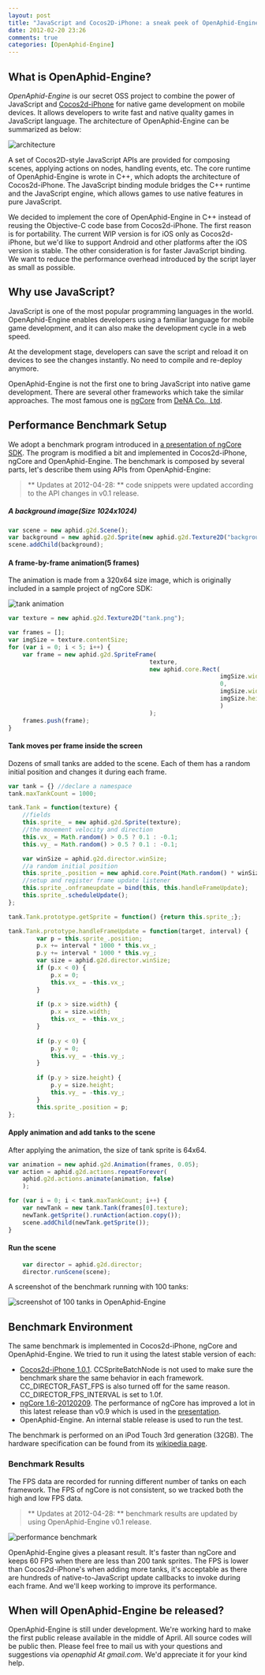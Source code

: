 ```yaml
---
layout: post
title: "JavaScript and Cocos2D-iPhone: a sneak peek of OpenAphid-Engine"
date: 2012-02-20 23:26
comments: true
categories: [OpenAphid-Engine]
---
```

## What is OpenAphid-Engine?

*OpenAphid-Engine* is our secret OSS project to combine the power of JavaScript and [Cocos2d-iPhone](http://www.cocos2d-iphone.org/) for native game development on mobile devices. It allows developers to write fast and native quality games in JavaScript language. The architecture of OpenAphid-Engine can be summarized as below:

<!-- more -->

![architecture](/images/architecture.jpg "Architecture of OpenAphid-Engine")

A set of Cocos2D-style JavaScript APIs are provided for composing scenes, applying actions on nodes, handling events, etc. The core runtime of OpenAphid-Engine is wrote in C++, which adopts the architecture of Cocos2d-iPhone. The JavaScript binding module bridges the C++ runtime and the JavaScript engine, which allows games to use native features in pure JavaScript.

We decided to implement the core of OpenAphid-Engine in C++ instead of reusing the Objective-C code base from Cocos2d-iPhone. The first reason is for portability. The current WIP version is for iOS only as Cocos2d-iPhone, but we'd like to support Android and other platforms after the iOS version is stable. The other consideration is for faster JavaScript binding. We want to reduce the performance overhead introduced by the script layer as small as possible.

Why use JavaScript?
-------------------
JavaScript is one of the most popular programming languages in the world. OpenAphid-Engine enables developers using a familiar language for mobile game development, and it can also make the development cycle in a web speed. 

At the development stage, developers can save the script and reload it on devices to see the changes instantly. No need to compile and re-deploy anymore.

OpenAphid-Engine is not the first one to bring JavaScript into native game development. There are several other frameworks which take the similar approaches. The most famous one is [ngCore](https://developer.mobage.com/) from [DeNA Co., Ltd](http://dena.jp/intl/).

Performance Benchmark Setup
---------------------------
We adopt a benchmark program introduced in [a presentation of ngCore SDK](http://www.slideshare.net/devsumi/17a6smartphone-xplatform). The program is modified a bit and implemented in Cocos2d-iPhone, ngCore and OpenAphid-Engine. The benchmark is composed by several parts, let's describe them using APIs from OpenAphid-Engine:

> ** Updates at 2012-04-28: ** code snippets were updated according to the API changes in v0.1 release.

##### A background image(Size 1024x1024)
``` javascript
var scene = new aphid.g2d.Scene();
var background = new aphid.g2d.Sprite(new aphid.g2d.Texture2D("background.png"));
scene.addChild(background);
```
#### A frame-by-frame animation(5 frames)
The animation is made from a 320x64 size image, which is originally included in a sample project of ngCore SDK:

![tank animation](/images/tank.png "Tank")
``` javascript
var texture = new aphid.g2d.Texture2D("tank.png");

var frames = [];
var imgSize = texture.contentSize;
for (var i = 0; i < 5; i++) {
	var frame = new aphid.g2d.SpriteFrame(
										texture, 
										new aphid.core.Rect(
															imgSize.width * i / 5, 
															0, 
															imgSize.width / 5, 
															imgSize.height
															)
										);
	frames.push(frame);
}
```
#### Tank moves per frame inside the screen
Dozens of small tanks are added to the scene. Each of them has a random initial position and changes it during each frame.
``` javascript
var tank = {} //declare a namespace
tank.maxTankCount = 1000;

tank.Tank = function(texture) {
	//fields
	this.sprite_ = new aphid.g2d.Sprite(texture);
	//the movement velocity and direction
	this.vx_ = Math.random() > 0.5 ? 0.1 : -0.1;
	this.vy_ = Math.random() > 0.5 ? 0.1 : -0.1;

	var winSize = aphid.g2d.director.winSize;
	//a random initial position
	this.sprite_.position = new aphid.core.Point(Math.random() * winSize.width, Math.random() * winSize.height);
	//setup and register frame update listener
	this.sprite_.onframeupdate = bind(this, this.handleFrameUpdate);
	this.sprite_.scheduleUpdate();
};

tank.Tank.prototype.getSprite = function() {return this.sprite_;};

tank.Tank.prototype.handleFrameUpdate = function(target, interval) {
		var p = this.sprite_.position;
		p.x += interval * 1000 * this.vx_;
		p.y += interval * 1000 * this.vy_;
		var size = aphid.g2d.director.winSize;
		if (p.x < 0) {
			p.x = 0;
			this.vx_ = -this.vx_;
		}
		
		if (p.x > size.width) {
			p.x = size.width;
			this.vx_ = -this.vx_;
		}
		
		if (p.y < 0) {
			p.y = 0;
			this.vy_ = -this.vy_;
		}
		
		if (p.y > size.height) {
			p.y = size.height;
			this.vy_ = -this.vy_;
		}
		this.sprite_.position = p;
};
```
#### Apply animation and add tanks to the scene
After applying the animation, the size of tank sprite is 64x64.
```javascript
var animation = new aphid.g2d.Animation(frames, 0.05);
var action = aphid.g2d.actions.repeatForever(
	aphid.g2d.actions.animate(animation, false)
	);

for (var i = 0; i < tank.maxTankCount; i++) {
	var newTank = new tank.Tank(frames[0].texture);
	newTank.getSprite().runAction(action.copy());
	scene.addChild(newTank.getSprite());
}
```
#### Run the scene
```javascript
	var director = aphid.g2d.director;
	director.runScene(scene);
```

A screenshot of the benchmark running with 100 tanks:

![screenshot of 100 tanks in OpenAphid-Engine](/images/screenshot_openaphid_100tanks.png "Screenshot")

Benchmark Environment
---------------------
The same benchmark is implemented in Cocos2d-iPhone, ngCore and OpenAphid-Engine. We tried to run it using the latest stable version of each:

+ [Cocos2d-iPhone 1.0.1](http://www.cocos2d-iphone.org/download). CCSpriteBatchNode is not used to make sure the benchmark share the same behavior in each framework. CC_DIRECTOR_FAST_FPS is also turned off for the same reason. CC_DIRECTOR_FPS_INTERVAL is set to 1.0f.
+ [ngCore 1.6-20120209](https://developer.mobage.com/). The performance of ngCore has improved a lot in this latest release than v0.9 which is used in the [presentation](http://www.slideshare.net/devsumi/17a6smartphone-xplatform).
+ OpenAphid-Engine. An internal stable release is used to run the test.

The benchmark is performed on an iPod Touch 3rd generation (32GB). The hardware specification can be found from its [wikipedia page](http://en.wikipedia.org/wiki/IPod_Touch).

### Benchmark Results
The FPS data are recorded for running different number of tanks on each framework. The FPS of ngCore is not consistent, so we tracked both the high and low FPS data.

> ** Updates at 2012-04-28: ** benchmark results are updated by using OpenAphid-Engine v0.1 release.

![performance benchmark](/images/tank_benchmark_fps_v0.1.jpg "Benchmark Results (Updated at 2012-04-28)")

OpenAphid-Engine gives a pleasant result. It's faster than ngCore and keeps 60 FPS when there are less than 200 tank sprites. The FPS is lower than Cocos2d-iPhone's when adding more tanks, it's acceptable as there are hundreds of native-to-JavaScript update callbacks to invoke during each frame. And we'll keep working to improve its performance.

When will OpenAphid-Engine be released?
---------------------------------
OpenAphid-Engine is still under development. We're working hard to make the first public release available in the middle of April. All source codes will be public then. Please feel free to mail us with your questions and suggestions via *openaphid At gmail.com*. We'd appreciate it for your kind help.
